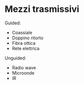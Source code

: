# Mezzi trasmissivi

Guided:
- Coassiale
- Doppino ritorto
- Fibra ottica
- Rete elettrica

Unguided:
- Radio wave
- Microonde
- IR
